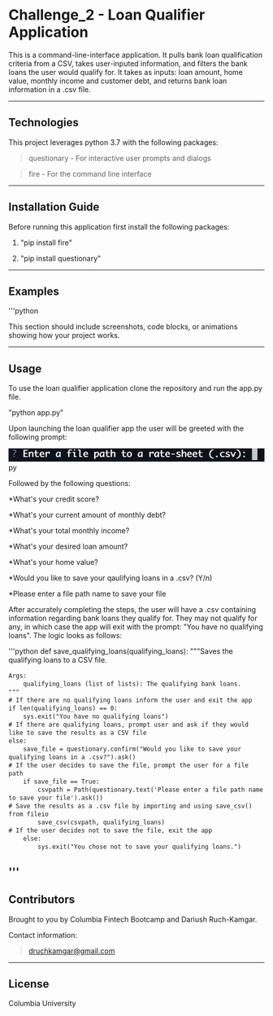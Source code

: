 # Challenge_2 - Loan Qualifier Application
This is a command-line-interface application. It pulls bank loan qualification criteria from a CSV, takes user-inputed information, and filters the bank loans the user would qualify for. It takes as inputs: loan amount, home value, monthly income and customer debt, and returns bank loan information in a .csv file. 

---

## Technologies
This project leverages python 3.7 with the following packages:

> questionary - For interactive user prompts and dialogs

> fire - For the command line interface

---

## Installation Guide
Before running this application first install the following packages:

1. "pip install fire"

2. "pip install questionary"


---

## Examples

'''python



This section should include screenshots, code blocks, or animations showing how your project works.

---

## Usage
To use the loan qualifier application clone the repository and run the app.py file.

"python app.py"

Upon launching the loan qualifier app the user will be greeted with the following prompt:

!['Enter a file path to a rate-sheet (.csv):'](https://github.com/druchkamgar/Challenge_2_vFinal/blob/78411570c9c7558a68614be9995bda9da26490f6/Screen%20Shot%202021-07-08%20at%2012.58.55%20PM.png)py

Followed by the following questions:

*What's your credit score?

*What's your current amount of monthly debt?

*What's your total monthly income?

*What's your desired loan amount?

*What's your home value?

*Would you like to save your qaulifying loans in a .csv? (Y/n)

*Please enter a file path name to save your file

After accurately completing the steps, the user will have a .csv containing information regarding bank loans they qualify for. They may not qualify for any, in which case the app will exit with the prompt: "You have no qualifying loans". The logic looks as follows:

'''python
def save_qualifying_loans(qualifying_loans):
    """Saves the qualifying loans to a CSV file.

    Args:
        qualifying_loans (list of lists): The qualifying bank loans.
    """
    # If there are no qualifying loans inform the user and exit the app
    if len(qualifying_loans) == 0:
        sys.exit("You have no qualifying loans")
    # If there are qualifying loans, prompt user and ask if they would like to save the results as a CSV file
    else:
        save_file = questionary.confirm("Would you like to save your qualifying loans in a .csv?").ask()
    # If the user decides to save the file, prompt the user for a file path
        if save_file == True:
            csvpath = Path(questionary.text('Please enter a file path name to save your file').ask())
    # Save the results as a .csv file by importing and using save_csv() from fileio
            save_csv(csvpath, qualifying_loans)
    # If the user decides not to save the file, exit the app
        else:
            sys.exit("You chose not to save your qualifying loans.")
'''
---

## Contributors
Brought to you by Columbia Fintech Bootcamp and Dariush Ruch-Kamgar. 

Contact information: 
> druchkamgar@gmail.com

---

## License
Columbia University
